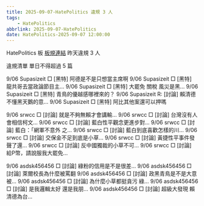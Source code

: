 ```yaml
---
title: 2025-09-07-HatePolitics 違規 3 人
tags:
    - HatePolitics
abbrlink: 2025-09-07-HatePolitics
date: HatePolitics-2025-09-07 12:00:00
---
```

HatePolitics 板 [板規連結](https://www.ptt.cc/bbs/HatePolitics/M.1617115262.A.D60.html)
昨天違規 3 人
<!-- more -->

違規清單
單日不得超過 5 篇

9/06 Supasizeit □ [黑特] 阿德是不是只想當主席啊
9/06 Supasizeit □ [黑特] 龍共哥去當政論節目主…
9/06 Supasizeit □ [黑特] 大罷免 關稅 風災是黑…
9/06 Supasizeit □ [黑特] 青鳥的優越感哪裡來的？
9/06 Supasizeit R: [討論] 賴清德不懂黑天鵝的意…
9/06 Supasizeit □ [黑特] 阿比其他案還可以押嗎

9/06 srwcc □ [討論] 就是不夠無賴才會講輸…
9/06 srwcc □ [討論] 台灣沒有人會相信柯文…
9/06 srwcc □ [討論] 藍白性平觀念更進步對…
9/06 srwcc □ [討論] 藍白：「網軍不意外 之…
9/06 srwcc □ [討論] 藍白到底喜歡怎樣的川…
9/06 srwcc □ [討論] 交保金不足到底是小草…
9/06 srwcc □ [討論] 黃捷性平事件發聲了還…
9/06 srwcc □ [討論] 反中國獨裁的小草不可…
9/06 srwcc □ [討論] 給P幣，請說服我大罷免…

9/06 asdsk456456 □ [討論] 綠粉的信用是不是很差…
9/06 asdsk456456 □ [討論] 萊爾校長為什麼被罵翻
9/06 asdsk456456 □ [討論] 政黑青鳥是不是大意被…
9/06 asdsk456456 □ [討論] 為什麼小草都挺貪污 綠…
9/06 asdsk456456 □ [討論] 是我邏輯太好 還是我朋…
9/06 asdsk456456 □ [討論] 超級大發現 賴清德為台…